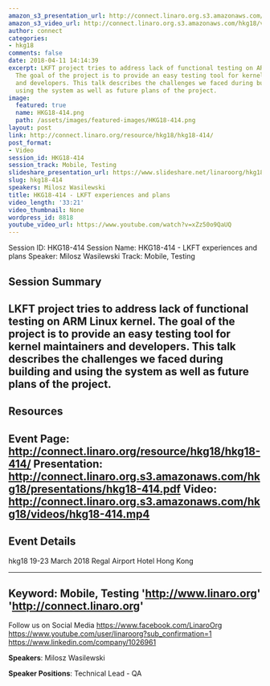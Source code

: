 ```yaml
---
amazon_s3_presentation_url: http://connect.linaro.org.s3.amazonaws.com/hkg18/presentations/hkg18-414.pdf
amazon_s3_video_url: http://connect.linaro.org.s3.amazonaws.com/hkg18/videos/hkg18-414.mp4
author: connect
categories:
- hkg18
comments: false
date: 2018-04-11 14:14:39
excerpt: LKFT project tries to address lack of functional testing on ARM Linux kernel.
  The goal of the project is to provide an easy testing tool for kernel maintainers
  and developers. This talk describes the challenges we faced during building and
  using the system as well as future plans of the project.
image:
  featured: true
  name: HKG18-414.png
  path: /assets/images/featured-images/HKG18-414.png
layout: post
link: http://connect.linaro.org/resource/hkg18/hkg18-414/
post_format:
- Video
session_id: HKG18-414
session_track: Mobile, Testing
slideshare_presentation_url: https://www.slideshare.net/linaroorg/hkg18414-lkft-experiences-and-plans
slug: hkg18-414
speakers: Milosz Wasilewski
title: HKG18-414 - LKFT experiences and plans
video_length: '33:21'
video_thumbnail: None
wordpress_id: 8818
youtube_video_url: https://www.youtube.com/watch?v=xZz50o9QaUQ
---
```


Session ID: HKG18-414
Session Name: HKG18-414 - LKFT experiences and plans
Speaker: Milosz Wasilewski
Track: Mobile, Testing


## Session Summary
LKFT project tries to address lack of functional testing on ARM Linux kernel. The goal of the project is to provide an easy testing tool for kernel maintainers and developers. This talk describes the challenges we faced during building and using the system as well as future plans of the project.
---------------------------------------------------
## Resources
Event Page: http://connect.linaro.org/resource/hkg18/hkg18-414/
Presentation: http://connect.linaro.org.s3.amazonaws.com/hkg18/presentations/hkg18-414.pdf
Video: http://connect.linaro.org.s3.amazonaws.com/hkg18/videos/hkg18-414.mp4
 ---------------------------------------------------
## Event Details
hkg18
19-23 March 2018 
Regal Airport Hotel Hong Kong

---------------------------------------------------
Keyword: Mobile, Testing
'http://www.linaro.org'
'http://connect.linaro.org'
---------------------------------------------------
Follow us on Social Media
https://www.facebook.com/LinaroOrg
https://www.youtube.com/user/linaroorg?sub_confirmation=1
https://www.linkedin.com/company/1026961

**Speakers**: Milosz Wasilewski

**Speaker Positions**: Technical Lead - QA